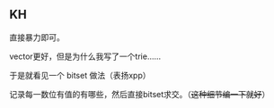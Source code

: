 ## KH
直接暴力即可。

vector更好，但是为什么我写了一个trie……

于是就看见一个 bitset 做法（表扬xpp）

记录每一数位有值的有哪些，然后直接bitset求交。（~~这种细节编一下就好~~）

